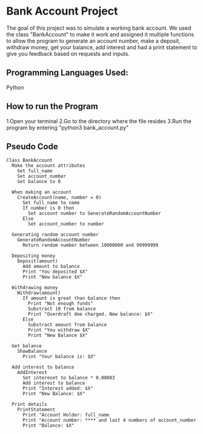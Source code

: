 # Bank Account Project

The goal of this project was to simulate a working bank account. We used the class "BankAccount" to make it work and assigned it multiple functions to allow the program to generate an account number, make a deposit, withdraw money, get your balance, add interest and had a print statement to give you feedback based on requests and inputs.

## Programming Languages Used:

Python

## How to run the Program

1.Open your terminal
2.Go to the directory where the file resides
3.Run the program by entering "python3 bank_account.py"

## Pseudo Code

```
Class BankAccount
  Make the account attributes
    Set full_name
    Set account_number
    Set balance to 0

  When making an account
    CreateAccount(name, number = 0)
      Set full_name to name
      If number is 0 then
        Set account number to GenerateRandomAccountNumber
      Else
        Set account_number to number

  Generating random account number
    GenerateRandomAccountNumber
      Return random number between 10000000 and 99999999

  Depositing money
    Deposit(amount)
      Add amount to balance
      Print "You deposited $X"
      Print "New balance $X"

  Withdrawing money
    Withdraw(amount)
      If amount is great than balance then
        Print "Not enough funds"
        Substract 10 from balance
        Print "Overdraft dee charged. New balance: $X"
      Else
        Substract amount from balance
        Print "You withdraw $X"
        Print "New Balance $X"

  Get balance
    ShowBalance
      Print "Your balance is: $X"

  Add interest to balance
    AddInterest
      Set intereset to balance * 0.00083
      Add interest to balance
      Print "Interest added: $X"
      Print "New Balance: $X"

  Print details
    PrintStatement
      Print "Account Holder: full_name
      Print "Account number: **** and last 4 numbers of account_number
      Print "Balance: $X"
```


  
